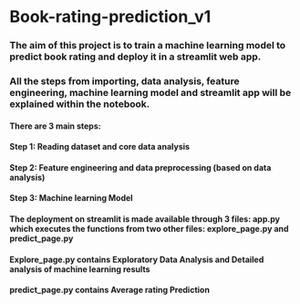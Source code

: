 # Book-rating-prediction_v1
### The aim of this project is to train a machine learning model to predict book rating and deploy it in a streamlit web app.
### All the steps from importing, data analysis, feature engineering, machine learning model and streamlit app will be explained within the notebook.

#### There are 3 main steps: 

#### Step 1: Reading dataset and core data analysis
#### Step 2: Feature engineering and data preprocessing (based on data analysis)
#### Step 3: Machine learning Model

#### The deployment on streamlit is made available through 3 files: app.py which executes the functions from two other files: explore_page.py and predict_page.py
#### Explore_page.py contains Exploratory Data Analysis and Detailed analysis of machine learning results
#### predict_page.py contains Average rating Prediction
